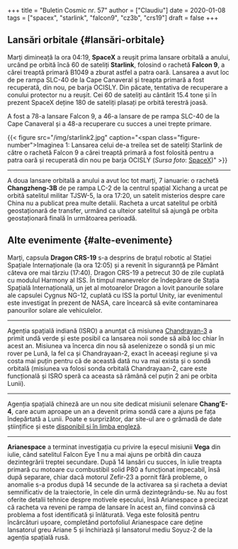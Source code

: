 +++
title = "Buletin Cosmic nr. 57"
author = ["Claudiu"]
date = 2020-01-08
tags = ["spacex", "starlink", "falcon9", "cz3b", "crs19"]
draft = false
+++

## Lansări orbitale {#lansări-orbitale}

Marți dimineață la ora 04:19, **SpaceX** a reușit prima lansare orbitală a anului, urcând pe orbită încă 60 de sateliți **Starlink**, folosind o rachetă **Falcon 9**, a cărei treaptă primară B1049 a zburat astfel a patra oară. Lansarea a avut loc de pe rampa SLC-40 de la Cape Canaveral și treapta primară a fost recuperată, din nou, pe barja OCISLY. Din păcate, tentativa de recuperare a conului protector nu a reușit. Cei 60 de sateliți au cântărit 15.4 tone și în prezent SpaceX deține 180 de sateliți plasați pe orbită terestră joasă.

A fost a 78-a lansare Falcon 9, a 46-a lansare de pe rampa SLC-40 de la Cape Canaveral și a 48-a recuperare cu succes a unei trepte primare.

{{< figure src="/img/starlink2.jpg" caption="<span class=\"figure-number\">Imaginea 1: </span>Lansarea celui de-a treilea set de sateliți Starlink de către o rachetă Falcon 9 a cărei treaptă primară a fost folosită pentru a patra oară și recuperată din nou pe barja OCISLY (_Sursa foto_: [SpaceX](https://www.flickr.com/photos/spacex/49347368496/))" >}}

---

A doua lansare orbitală a anului a avut loc tot marți, 7 ianuarie: o rachetă **Changzheng-3B** de pe rampa LC-2 de la centrul spațial Xichang a urcat pe orbită satelitul militar TJSW-5, la ora 17:20, un satelit misterios despre care China nu a publicat prea multe detalii. Racheta a urcat satelitul pe orbită geostaționară de transfer, urmând ca ulteior satelitul să ajungă pe orbita geostaționară finală în următoarea perioadă.


## Alte evenimente {#alte-evenimente}

Marți, capsula **Dragon CRS-19** s-a desprins de brațul robotic al Stației Spațiale Internaționale (la ora 12:05) și a revenit în sigurannță pe Pământ câteva ore mai târziu (17:40). Dragon CRS-19 a petrecut 30 de zile cuplată cu modulul Harmony al ISS. În timpul manevrelor de îndepărare de Stația Spațială Internațională, un jet al motoarelor Dragon a lovit panourile solare ale capsulei Cygnus NG-12, cuplată cu ISS la portul Unity, iar evenimentul este investigat în prezent de NASA, care încearcă să evite contaminarea panourilor solare ale vehiculelor.

---

Agenția spațială indiană (ISRO) a anunțat că misiunea [Chandrayan-3](https://www.bbc.com/news/world-asia-india-50965778) a primit undă verde și este posibil ca lansarea noii sonde să aibă loc chiar în acest an. Misiunea va încerca din nou să aselenizeze o sondă și un mic rover pe Lună, la fel ca și Chandrayaan-2, exact în aceeași regiune și va costa mai puțin pentru că de această dată nu va mai exista și o sondă orbitală (misiunea va folosi sonda orbitală Chandrayaan-2, care este funcțională și ISRO speră ca aceasta să rămână cel puțin 2 ani pe orbita Lunii).

---

Agenția spațială chineză are un nou site dedicat misiunii selenare **Chang’E-4**, care acum aproape un an a devenit prima sondă care a ajuns pe fața îndepărtată a Lunii. Poate e surprizător, dar site-ul are o grămadă de date științifice și este [disponibil și în limba engleză](http://moon.bao.ac.cn/index_en.jsp).

---

**Arianespace** a terminat investigația cu privire la eșecul misiunii **Vega** din iulie, când satelitul Falcon Eye 1 nu a mai ajuns pe orbită din cauza dezintegrării treptei secundare. După 14 lansări cu succes, în iulie treapta primară cu motoare cu combustibil solid P80 a funcționat impecabil, însă după separare, chiar dacă motorul Zefir-23 a pornit fără probleme, o anomalie s-a produs după 14 secunde de la activarea sa și racheta a deviat semnificativ de la traiectorie, în cele din urmă dezintegrându-se. Nu au fost oferite detalii tehnice despre motivele eșecului, însă Arianespace a precizat că racheta va reveni pe rampa de lansare în acest an, fiind convinsă că problema a fost identificată și înlăturată. Vega este folosită pentru încărcături ușoare, completând portofoliul Arianespace care deține lansatorul greu Ariane 5 și închiriază și lansatorul mediu Soyuz-2 de la agenția spațială rusă.
